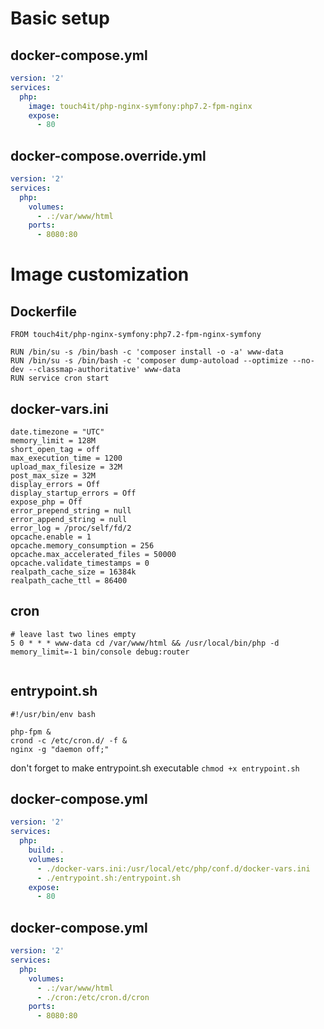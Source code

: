 # Basic setup

## docker-compose.yml

```yaml
version: '2'
services:
  php:
    image: touch4it/php-nginx-symfony:php7.2-fpm-nginx
    expose:
      - 80
```

## docker-compose.override.yml

```yaml
version: '2'
services:
  php:
    volumes:
      - .:/var/www/html
    ports:
      - 8080:80
```

# Image customization

## Dockerfile

```
FROM touch4it/php-nginx-symfony:php7.2-fpm-nginx-symfony

RUN /bin/su -s /bin/bash -c 'composer install -o -a' www-data
RUN /bin/su -s /bin/bash -c 'composer dump-autoload --optimize --no-dev --classmap-authoritative' www-data
RUN service cron start
```

## docker-vars.ini

```
date.timezone = "UTC"
memory_limit = 128M
short_open_tag = off
max_execution_time = 1200
upload_max_filesize = 32M
post_max_size = 32M
display_errors = Off
display_startup_errors = Off
expose_php = Off
error_prepend_string = null
error_append_string = null
error_log = /proc/self/fd/2
opcache.enable = 1
opcache.memory_consumption = 256
opcache.max_accelerated_files = 50000
opcache.validate_timestamps = 0
realpath_cache_size = 16384k
realpath_cache_ttl = 86400
```

## cron

```
# leave last two lines empty
5 0 * * * www-data cd /var/www/html && /usr/local/bin/php -d memory_limit=-1 bin/console debug:router


```

## entrypoint.sh

```
#!/usr/bin/env bash

php-fpm &
crond -c /etc/cron.d/ -f &
nginx -g "daemon off;"

```

don't forget to make entrypoint.sh executable `chmod +x entrypoint.sh`

## docker-compose.yml

```yaml
version: '2'
services:
  php:
    build: .
    volumes:
      - ./docker-vars.ini:/usr/local/etc/php/conf.d/docker-vars.ini
      - ./entrypoint.sh:/entrypoint.sh
    expose:
      - 80
```

## docker-compose.yml

```yaml
version: '2'
services:
  php:
    volumes:
      - .:/var/www/html
      - ./cron:/etc/cron.d/cron
    ports:
      - 8080:80
```
